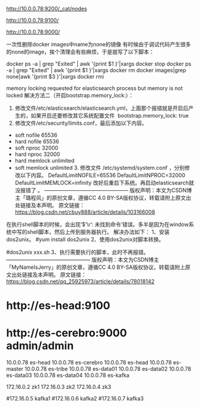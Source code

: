 http://10.0.0.78:9200/_cat/nodes


http://10.0.0.78:9100/

http://10.0.0.78:9000/


一次性删除docker images中name为none的镜像
有时候由于调试代码产生很多的none的image，挨个清理会有些麻烦，于是就写了以下脚本：

docker ps -a | grep "Exited" | awk '{print $1 }'|xargs docker stop
docker ps -a | grep "Exited" | awk '{print $1 }'|xargs docker rm
docker images|grep none|awk '{print $3 }'|xargs docker rmi



memory locking requested for elasticsearch process but memory is not locked
解决方法二（开启bootstrap.memory_lock:）：
1. 修改文件/etc/elasticsearch/elasticsearch.yml，上面那个报错就是开启后产生的，如果开启还要修改其它系统配置文件 
bootstrap.memory_lock: true
2. 修改文件/etc/security/limits.conf，最后添加以下内容。      
* soft nofile 65536
* hard nofile 65536
* soft nproc 32000
* hard nproc 32000
* hard memlock unlimited
* soft memlock unlimited
3. 修改文件 /etc/systemd/system.conf ，分别修改以下内容。
DefaultLimitNOFILE=65536
DefaultLimitNPROC=32000
DefaultLimitMEMLOCK=infinity
改好后重启下系统。再启动elasticsearch就没报错了 。
————————————————
版权声明：本文为CSDN博主「璐程风」的原创文章，遵循CC 4.0 BY-SA版权协议，转载请附上原文出处链接及本声明。
原文链接：https://blog.csdn.net/cbuy888/article/details/103166008


在执行shell脚本的时候，会出现‘$’\r’: 未找到命令’错误。多半是因为在window系统中写的shell脚本，然后上传到服务器执行。
解决办法如下：
1、安装dos2unix。
#yum install dos2unix
2、使用dos2unix对脚本转换。

#dos2unix xxx.sh
3、执行需要执行的脚本，此时不再报错。
————————————————
版权声明：本文为CSDN博主「MyNameIsJerry」的原创文章，遵循CC 4.0 BY-SA版权协议，转载请附上原文出处链接及本声明。
原文链接：https://blog.csdn.net/qq_25925973/article/details/78018142

# http://es-head:9100
# http://es-cerebro:9000 admin/admin

10.0.0.78  es-head
10.0.0.78  es-cerebro
10.0.0.78  es-head
10.0.0.78  es-master
10.0.0.78  es-tribe
10.0.0.78  es-data01
10.0.0.78  es-data02
10.0.0.78  es-data03
10.0.0.78  es-data04
10.0.0.78  es-kafka



172.16.0.2 zk1
172.16.0.3 zk2
172.16.0.4 zk3

#172.16.0.5 kafka1
#172.16.0.6 kafka2
#172.16.0.7 kafka3

